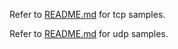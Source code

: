 Refer to [README.md](./tcp/README.md) for tcp samples.

Refer to [README.md](./udp/README.md) for udp samples.
